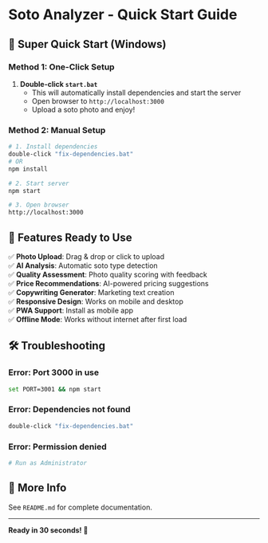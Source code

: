 # Soto Analyzer - Quick Start Guide

## 🚀 Super Quick Start (Windows)

### Method 1: One-Click Setup
1. **Double-click `start.bat`** 
   - This will automatically install dependencies and start the server
   - Open browser to `http://localhost:3000`
   - Upload a soto photo and enjoy!

### Method 2: Manual Setup
```bash
# 1. Install dependencies
double-click "fix-dependencies.bat"
# OR
npm install

# 2. Start server  
npm start

# 3. Open browser
http://localhost:3000
```

## 📱 Features Ready to Use

✅ **Photo Upload**: Drag & drop or click to upload  
✅ **AI Analysis**: Automatic soto type detection  
✅ **Quality Assessment**: Photo quality scoring with feedback  
✅ **Price Recommendations**: AI-powered pricing suggestions  
✅ **Copywriting Generator**: Marketing text creation  
✅ **Responsive Design**: Works on mobile and desktop  
✅ **PWA Support**: Install as mobile app  
✅ **Offline Mode**: Works without internet after first load  

## 🛠️ Troubleshooting

### Error: Port 3000 in use
```bash
set PORT=3001 && npm start
```

### Error: Dependencies not found
```bash
double-click "fix-dependencies.bat"
```

### Error: Permission denied
```bash
# Run as Administrator
```

## 📄 More Info

See `README.md` for complete documentation.

---
**Ready in 30 seconds! 🍜**
